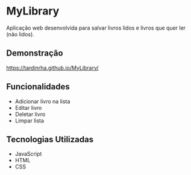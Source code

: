 # MyLibrary

Aplicação web desenvolvida para salvar livros lidos e livros que quer ler (não lidos).

## Demonstração

https://tardinrha.github.io/MyLibrary/

## Funcionalidades

- Adicionar livro na lista
- Editar livro
- Deletar livro
- Limpar lista

## Tecnologias Utilizadas

- JavaScript
- HTML
- CSS
